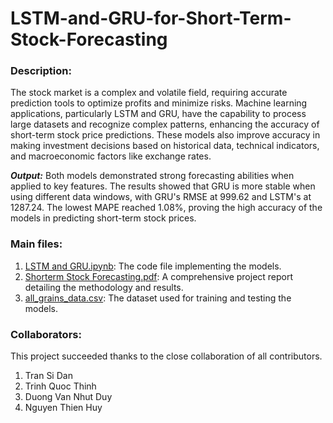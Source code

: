 # LSTM-and-GRU-for-Short-Term-Stock-Forecasting

### Description:

The stock market is a complex and volatile field, requiring accurate prediction tools to optimize profits and minimize risks. Machine learning applications, particularly LSTM and GRU, have the capability to process large datasets and recognize complex patterns, enhancing the accuracy of short-term stock price predictions. These models also improve accuracy in making investment decisions based on historical data, technical indicators, and macroeconomic factors like exchange rates.

***Output:***
Both models demonstrated strong forecasting abilities when applied to key features. The results showed that GRU is more stable when using different data windows, with GRU's RMSE at 999.62 and LSTM's at 1287.24. The lowest MAPE reached 1.08%, proving the high accuracy of the models in predicting short-term stock prices.

### Main files:
1. [LSTM and GRU.ipynb](https://github.com/ghnp22/LSTM-and-GRU-for-Short-Term-Stock-Forecasting/blob/main/LSTM%20and%20GRU.ipynb): The code file implementing the models.
2. [Shorterm Stock Forecasting.pdf](https://github.com/ghnp22/LSTM-and-GRU-for-Short-Term-Stock-Forecasting/blob/main/Shorterm%20Stock%20Forcasting.pdf): A comprehensive project report detailing the methodology and results.
3. [all_grains_data.csv](https://github.com/ghnp22/LSTM-and-GRU-for-Short-Term-Stock-Forecasting/blob/main/all_grains_data.csv): The dataset used for training and testing the models.

### Collaborators:
This project succeeded thanks to the close collaboration of all contributors.
1. Tran Si Dan
2. Trinh Quoc Thinh
3. Duong Van Nhut Duy
4. Nguyen Thien Huy


